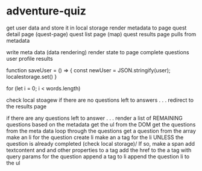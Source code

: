 # adventure-quiz

get user data and store it in local storage
render metadata to page
    quest detail page (quest-page)
    quest list page (map)
    quest results page pulls from metadata

write meta data (data rendering)
render state to page
    complete questions
    user profile
    results

function saveUser = () => {
    const newUser = JSON.stringify(user);
    localestorage.set()
}


for (let i = 0; i < words.length)


check local stoagew
if there are no questions left to answers . . .
redirect to the results page


if there are any questions left to answer . . .
render a list of REMAINING questions based on the metadata
    get the ul from the DOM
    get the questions from the meta data
        loop through the questions
        get a question from the array
            make an li for the question
            create li
            make an a tag for the li
            UNLESS the question is already completed (check local storage)/ If so, make a span
            add textcontent and and other properties to a tag
            add the href to the a tag with query params for the question
            append a tag to li
        append the question li to the ul
